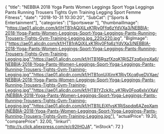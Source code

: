 {
	"title": "NEBBIA 2018 Yoga Pants Women Leggings Sport Yoga Leggings Pants Running Trousers Tights Gym Training Legging Sport Femme Fitness",
	"date": "2018-10-31 10:30:20",
	"SubCat": ["Sports & Entertainment"],
	"categories": ["Sportswear "],
	"thumbnailImage": "https://ae01.alicdn.com/kf/HTB1rAQjXiLxK1Rjy0Ffq6zYdVXa3/NEBBIA-2018-Yoga-Pants-Women-Leggings-Sport-Yoga-Leggings-Pants-Running-Trousers-Tights-Gym-Training-Legging.jpg_220x220.jpg",
	"BigImage": ["https://ae01.alicdn.com/kf/HTB1rAQjXiLxK1Rjy0Ffq6zYdVXa3/NEBBIA-2018-Yoga-Pants-Women-Leggings-Sport-Yoga-Leggings-Pants-Running-Trousers-Tights-Gym-Training-Legging.jpg","https://ae01.alicdn.com/kf/HTB16RgzfXzqK1RjSZFzq6xjrpXa6/NEBBIA-2018-Yoga-Pants-Women-Leggings-Sport-Yoga-Leggings-Pants-Running-Trousers-Tights-Gym-Training-Legging.jpg","https://ae01.alicdn.com/kf/HTB1onUjXinrK1Rjy1Xcq6yeDVXae/NEBBIA-2018-Yoga-Pants-Women-Leggings-Sport-Yoga-Leggings-Pants-Running-Trousers-Tights-Gym-Training-Legging.jpg","https://ae01.alicdn.com/kf/HTB1YZckXc_vK1Rjy0Foq6xIxVXaV/NEBBIA-2018-Yoga-Pants-Women-Leggings-Sport-Yoga-Leggings-Pants-Running-Trousers-Tights-Gym-Training-Legging.jpg","https://ae01.alicdn.com/kf/HTB1ILEjXfvsK1RjSspdq6AZepXam/NEBBIA-2018-Yoga-Pants-Women-Leggings-Sport-Yoga-Leggings-Pants-Running-Trousers-Tights-Gym-Training-Legging.jpg"],
	"actualPrice": 19.20,
	"comparePrice": 32.00,
	"linkurl": "http://s.click.aliexpress.com/e/c92IHOJA",
	"inStock": 72
}
